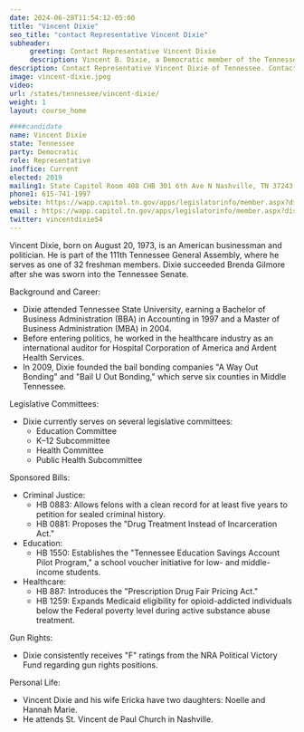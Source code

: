 ```yaml
---
date: 2024-06-28T11:54:12-05:00
title: "Vincent Dixie"
seo_title: "contact Representative Vincent Dixie"
subheader:
     greeting: Contact Representative Vincent Dixie
     description: Vincent B. Dixie, a Democratic member of the Tennessee House of Representatives representing District 54 since 2019.
description: Contact Representative Vincent Dixie of Tennessee. Contact information for Vincent Dixie includes email address, phone number, and mailing address.
image: vincent-dixie.jpeg
video:
url: /states/tennessee/vincent-dixie/
weight: 1
layout: course_home

####candidate
name: Vincent Dixie
state: Tennessee
party: Democratic
role: Representative
inoffice: Current
elected: 2019
mailing1: State Capitol Room 408 CHB 301 6th Ave N Nashville, TN 37243
phone1: 615-741-1997
website: https://wapp.capitol.tn.gov/apps/legislatorinfo/member.aspx?district=H54/
email : https://wapp.capitol.tn.gov/apps/legislatorinfo/member.aspx?district=H54/
twitter: vincentdixie54
---
```

Vincent Dixie, born on August 20, 1973, is an American businessman and politician. He is part of the 111th Tennessee General Assembly, where he serves as one of 32 freshman members. Dixie succeeded Brenda Gilmore after she was sworn into the Tennessee Senate.

Background and Career:
- Dixie attended Tennessee State University, earning a Bachelor of Business Administration (BBA) in Accounting in 1997 and a Master of Business Administration (MBA) in 2004.
- Before entering politics, he worked in the healthcare industry as an international auditor for Hospital Corporation of America and Ardent Health Services.
- In 2009, Dixie founded the bail bonding companies "A Way Out Bonding" and "Bail U Out Bonding," which serve six counties in Middle Tennessee.

Legislative Committees:
- Dixie currently serves on several legislative committees:
    - Education Committee
    - K–12 Subcommittee
    - Health Committee
    - Public Health Subcommittee

Sponsored Bills:
- Criminal Justice:
    - HB 0883: Allows felons with a clean record for at least five years to petition for sealed criminal history.
    - HB 0881: Proposes the "Drug Treatment Instead of Incarceration Act."
- Education:
    - HB 1550: Establishes the "Tennessee Education Savings Account Pilot Program," a school voucher initiative for low- and middle-income students.
- Healthcare:
    - HB 887: Introduces the "Prescription Drug Fair Pricing Act."
    - HB 1259: Expands Medicaid eligibility for opioid-addicted individuals below the Federal poverty level during active substance abuse treatment.

Gun Rights:
- Dixie consistently receives "F" ratings from the NRA Political Victory Fund regarding gun rights positions.

Personal Life:
- Vincent Dixie and his wife Ericka have two daughters: Noelle and Hannah Marie.
- He attends St. Vincent de Paul Church in Nashville.

